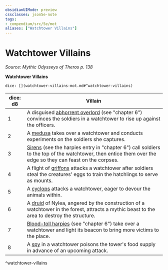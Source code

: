 ```yaml
---
obsidianUIMode: preview
cssclasses: json5e-note
tags:
- compendium/src/5e/mot
aliases: ["Watchtower Villains"]
---
```

# Watchtower Villains
*Source: Mythic Odysseys of Theros p. 138* 

**Watchtower Villains**

`dice: [](watchtower-villains-mot.md#^watchtower-villains)`

| dice: d8 | Villain |
|----------|---------|
| 1 | A disguised [abhorrent overlord](/2-Mechanics/CLI/bestiary/fiend/abhorrent-overlord-mot.md) (see "chapter 6") convinces the soldiers in a watchtower to rise up against the officers. |
| 2 | A [medusa](/2-Mechanics/CLI/bestiary/monstrosity/medusa.md) takes over a watchtower and conducts experiments on the soldiers she captures. |
| 3 | [Sirens](/2-Mechanics/CLI/bestiary/npc/siren-tftyp.md) (see the harpies entry in "chapter 6") call soldiers to the top of the watchtower, then entice them over the edge so they can feast on the corpses. |
| 4 | A flight of [griffons](/2-Mechanics/CLI/bestiary/monstrosity/griffon.md) attacks a watchtower after soldiers steal the creatures' eggs to train the hatchlings to serve as mounts. |
| 5 | A [cyclops](/2-Mechanics/CLI/bestiary/giant/cyclops.md) attacks a watchtower, eager to devour the animals within. |
| 6 | A [druid](/2-Mechanics/CLI/bestiary/humanoid/druid.md) of Nylea, angered by the construction of a watchtower in the forest, attracts a mythic beast to the area to destroy the structure. |
| 7 | [Blood-toll harpies](/2-Mechanics/CLI/bestiary/monstrosity/blood-toll-harpy-mot.md) (see "chapter 6") take over a watchtower and light its beacon to bring more victims to the place. |
| 8 | A [spy](/2-Mechanics/CLI/bestiary/humanoid/spy.md) in a watchtower poisons the tower's food supply in advance of an upcoming attack. |
^watchtower-villains